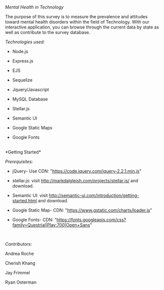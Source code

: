 *Mental Health in Technology*

The purpose of this survey is to measure the prevalence and attitudes toward mental health disorders within the field of Technology. With our interactive application, you can browse through the current data by state as well as contribute to the survey database.


*Technologies used:*

- Node.js

- Express.js

- EJS

- Sequelize

- Jquery/Javascript

- MySQL Database

- Stellar.js

- Semantic UI

- Google Static Maps 

- Google Fonts




<br>
*Getting Started*


*Prerequisites:*


- jQuery- Use CDN: "https://code.jquery.com/jquery-2.2.1.min.js"

- stellar.js: visit http://markdalgleish.com/projects/stellar.js/ and download.

- Semantic UI: visit http://semantic-ui.com/introduction/getting-started.html and download.

- Google Static Map- CDN: "https://www.gstatic.com/charts/loader.js"

- Google Fonts- CDN: "https://fonts.googleapis.com/css?family=Questrial|Play:700|Open+Sans"


<br>


*Contributors:*


Andrea Roche 

Cherish Khang

Jay Frimmel

Ryan Osterman


